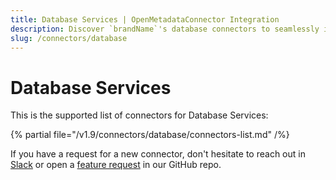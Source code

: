 ```yaml
---
title: Database Services | OpenMetadataConnector Integration
description: Discover `brandName`'s database connectors to seamlessly integrate MySQL, PostgreSQL, Snowflake, and 50+ data sources for metadata management.
slug: /connectors/database
---
```


# Database Services

This is the supported list of connectors for Database Services:

{% partial file="/v1.9/connectors/database/connectors-list.md" /%}

If you have a request for a new connector, don't hesitate to reach out in [Slack](https://slack.open-metadata.org/) or
open a [feature request](https://github.com/open-metadata/OpenMetadata/issues/new/choose) in our GitHub repo.

